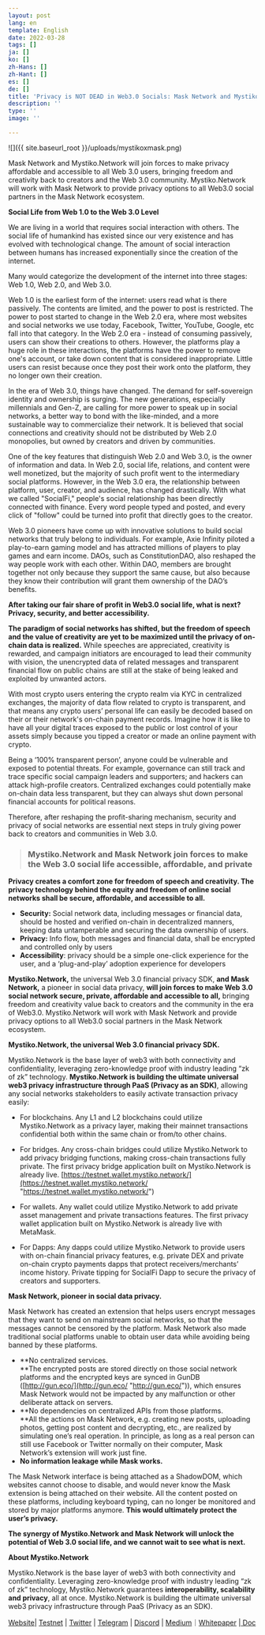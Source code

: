 ```yaml
---
layout: post
lang: en
template: English
date: 2022-03-28
tags: []
ja: []
ko: []
zh-Hans: []
zh-Hant: []
es: []
de: []
title: 'Privacy is NOT DEAD in Web3.0 Socials: Mask Network and Mystiko.Network join forces to make the Web 3.0 social life accessible, affordable and private'
description: ''
type: ''
image: ''

---
```

![]({{ site.baseurl_root }}/uploads/mystikoxmask.png)

Mask Network and Mystiko.Network will join forces to make privacy affordable and accessible to all Web 3.0 users, bringing freedom and creativity back to creators and the Web 3.0 community. Mystiko.Network will work with Mask Network to provide privacy options to all Web3.0 social partners in the Mask Network ecosystem.

**Social Life from Web 1.0 to the Web 3.0 Level**

We are living in a world that requires social interaction with others. The social life of humankind has existed since our very existence and has evolved with technological change. The amount of social interaction between humans has increased exponentially since the creation of the internet.

Many would categorize the development of the internet into three stages: Web 1.0, Web 2.0, and Web 3.0.

Web 1.0 is the earliest form of the internet: users read what is there passively. The contents are limited, and the power to post is restricted. The power to post started to change in the Web 2.0 era, where most websites and social networks we use today, Facebook, Twitter, YouTube, Google, etc fall into that category. In the Web 2.0 era - instead of consuming passively, users can show their creations to others. However, the platforms play a huge role in these interactions, the platforms have the power to remove one's account, or take down content that is considered inappropriate. Little users can resist because once they post their work onto the platform, they no longer own their creation.

In the era of Web 3.0, things have changed. The demand for self-sovereign identity and ownership is surging. The new generations, especially millennials and Gen-Z, are calling for more power to speak up in social networks, a better way to bond with the like-minded, and a more sustainable way to commercialize their network. It is believed that social connections and creativity should not be distributed by Web 2.0 monopolies, but owned by creators and driven by communities.

One of the key features that distinguish Web 2.0 and Web 3.0, is the owner of information and data. In Web 2.0, social life, relations, and content were well monetized, but the majority of such profit went to the intermediary social platforms. However, in the Web 3.0 era, the relationship between platform, user, creator, and audience, has changed drastically. With what we called "SocialFi," people's social relationship has been directly connected with finance. Every word people typed and posted, and every click of "follow" could be turned into profit that directly goes to the creator.

Web 3.0 pioneers have come up with innovative solutions to build social networks that truly belong to individuals. For example, Axie Infinity piloted a play-to-earn gaming model and has attracted millions of players to play games and earn income. DAOs, such as ConstitutionDAO, also reshaped the way people work with each other. Within DAO, members are brought together not only because they support the same cause, but also because they know their contribution will grant them ownership of the DAO’s benefits.

**After taking our fair share of profit in Web3.0 social life, what is next? Privacy, security, and better accessibility.**

**The paradigm of social networks has shifted, but the freedom of speech and the value of creativity are yet to be maximized until the privacy of on-chain data is realized.** While speeches are appreciated, creativity is rewarded, and campaign initiators are encouraged to lead their community with vision, the unencrypted data of related messages and transparent financial flow on public chains are still at the stake of being leaked and exploited by unwanted actors.

With most crypto users entering the crypto realm via KYC in centralized exchanges, the majority of data flow related to crypto is transparent, and that means any crypto users’ personal life can easily be decoded based on their or their network's on-chain payment records. Imagine how it is like to have all your digital traces exposed to the public or lost control of your assets simply because you tipped a creator or made an online payment with crypto.

Being a ‘100% transparent person’, anyone could be vulnerable and exposed to potential threats. For example, governance can still track and trace specific social campaign leaders and supporters; and hackers can attack high-profile creators. Centralized exchanges could potentially make on-chain data less transparent, but they can always shut down personal financial accounts for political reasons.

Therefore, after reshaping the profit-sharing mechanism, security and privacy of social networks are essential next steps in truly giving power back to creators and communities in Web 3.0.

> ### **Mystiko.Network and Mask Network join forces to make the Web 3.0 social life accessible, affordable, and private**

**Privacy creates a comfort zone for freedom of speech and creativity. The privacy technology behind the equity and freedom of online social networks shall be secure, affordable, and accessible to all.**

* **Security:** Social network data, including messages or financial data, should be hosted and verified on-chain in decentralized manners, keeping data untamperable and securing the data ownership of users.
* **Privacy:** Info flow, both messages and financial data, shall be encrypted and controlled only by users
* **Accessibility**: privacy should be a simple one-click experience for the user, and a ‘plug-and-play’ adoption experience for developers 

**Mystiko.Network,** the universal Web 3.0 financial privacy SDK, **and Mask Network,** a pioneer in social data privacy, **will join forces to make Web 3.0 social network secure, private, affordable and accessible to all,** bringing freedom and creativity value back to creators and the community in the era of Web3.0. Mystiko.Network will work with Mask Network and provide privacy options to all Web3.0 social partners in the Mask Network ecosystem.

**Mystiko.Network, the universal Web 3.0 financial privacy SDK.**

​​Mystiko.Network is the base layer of web3 with both connectivity and confidentiality, leveraging zero-knowledge proof with industry leading “zk of zk” technology. **Mystiko.Network is building the ultimate universal web3 privacy infrastructure through PaaS (Privacy as an SDK)**, allowing any social networks stakeholders to easily activate transaction privacy easily:

* For blockchains. Any L1 and L2 blockchains could utilize Mystiko.Network as a privacy layer, making their mainnet transactions confidential both within the same chain or from/to other chains.
* For bridges. Any cross-chain bridges could utilize Mystiko.Network to add privacy bridging functions, making cross-chain transactions fully private. The first privacy bridge application built on Mystiko.Network is already live. [https://testnet.wallet.mystiko.network/](https://testnet.wallet.mystiko.network/ "https://testnet.wallet.mystiko.network/")


* For wallets. Any wallet could utilize Mystiko.Network to add private asset management and private transactions features. The first privacy wallet application built on Mystiko.Network is already live with MetaMask.
* For Dapps: Any dapps could utilize Mystiko.Network to provide users with on-chain financial privacy features, e.g. private DEX and private on-chain crypto payments dapps that protect receivers/merchants’ income history. Private tipping for SocialFi Dapp to secure the privacy of creators and supporters. 

**Mask Network, pioneer in social data privacy.** 

Mask Network has created an extension that helps users encrypt messages that they want to send on mainstream social networks, so that the messages cannot be censored by the platform. Mask Network also made traditional social platforms unable to obtain user data while avoiding being banned by these platforms.

* **No centralized services.  
  **The encrypted posts are stored directly on those social network platforms and the encrypted keys are synced in GunDB ([http://gun.eco/](http://gun.eco/ "http://gun.eco/")), which ensures Mask Network would not be impacted by any malfunction or other deliberate attack on servers.
* **No dependencies on centralized APIs from those platforms.  
  **All the actions on Mask Network, e.g. creating new posts, uploading photos, getting post content and decrypting, etc., are realized by simulating one’s real operation. In principle, as long as a real person can still use Facebook or Twitter normally on their computer, Mask Network’s extension will work just fine.
* **No information leakage while Mask works.**

The Mask Network interface is being attached as a ShadowDOM, which websites cannot choose to disable, and would never know the Mask extension is being attached on their website. All the content posted on these platforms, including keyboard typing, can no longer be monitored and stored by major platforms anymore. **This would ultimately protect the user’s privacy.**

**The synergy of Mystiko.Network and Mask Network will unlock the potential of Web 3.0 social life, and we cannot wait to see what is next.**

**About Mystiko.Network**

Mystiko.Network is the base layer of web3 with both connectivity and confidentiality. Leveraging zero-knowledge proof with industry leading “zk of zk” technology, Mystiko.Network guarantees **interoperability, scalability and privacy**, all at once. Mystiko.Network is building the ultimate universal web3 privacy infrastructure through PaaS (Privacy as an SDK).

[Website](https://mystiko.network)| [Testnet](https://testnet.wallet.mystiko.network/) | [Twitter](https://twitter.com/MystikoNetwork) | [Telegram](https://t.me/Mystiko_Network) | [Discord](http://discord.gg/mystikonetwork) | [Medium](https://medium.com/@Mystiko.Network)｜[Whitepaper](https://mystiko.network/whitepaper.pdf) |[ Doc](https://docs.mystiko.network/)